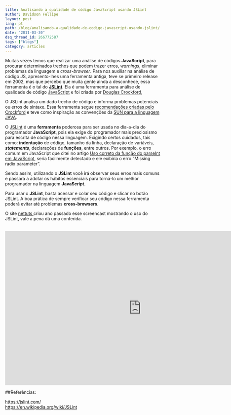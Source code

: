 ```yaml
---
title: Analisando a qualidade de código JavaScript usando JSLint
author: Davidson Fellipe
layout: post
lang: pt
path: /blog/analisando-a-qualidade-de-codigo-javascript-usando-jslint/
date: "2011-03-30"
dsq_thread_id: 266772587
tags: ["blogs"]
category: articles
---
```


Muitas vezes temos que realizar uma análise de códigos **JavaScript**, para procurar determinados trechos que podem trazer erros, _warnings_, eliminar problemas da linguagem e _cross-browser_. Para nos auxiliar na análise de código JS, apresento-lhes uma ferramenta antiga, teve se primeiro release em 2002, mas que percebo que muita gente ainda a desconhece, essa ferramenta é o tal do **[JSLint][1]**. Ela é uma ferramenta para análise de qualidade de código [JavaScript][2] e foi criada por [Douglas Crockford][3],

[1]: https://jslint.com
[2]: https://pt.wikipedia.org/wiki/JavaScript
[3]: https://www.crockford.com/ "Site do Douglas Crockford"

O JSLint analisa um dado trecho de código e informa problemas potenciais ou erros de sintaxe. Essa ferramenta segue [recomendações criadas pelo Crockford][4] e teve como inspiração as convenções da [SUN para a linguagem JAVA][5].

[4]: https://crockford.com/code.html
[5]: http://www.oracle.com/technetwork/java/codeconv-138413.html

O [JSLint][6] é uma **ferramenta** poderosa para ser usada no dia-a-dia do programador **JavaScript**, pois ela exige do programador mais preciosismo para escrita de código nessa linguagem. Exigindo certos cuidados, tais como: **indentação** de código, tamanho da linha, declaração de variáveis, **_statements_**, declarações de **funções**, entre outros. Por exemplo, o erro comum em JavaScript que citei no artigo [Uso correto da função do parseInt em JavaScript][7], seria facilmente detectado e ele exibiria o erro “Missing radix parameter”.

[6]: https://www.jslint.com/
[7]: https://fellipe.com/blog/uso-correto-da-funcao-do-parseint-em-javascript/

Sendo assim, utilizando o **JSLint** você irá observar seus erros mais comuns e passará a adotar os hábitos essenciais para torná-lo um melhor programador na linguagem **JavaScript**.

Para usar o **JSLint**, basta acessar e colar seu código e clicar no botão JSLint. A boa prática de sempre verificar seu código nessa ferramenta poderá evitar até problemas **cross-browsers**.

O site [nettuts ][8] criou ano passado esse screencast mostrando o uso do JSLint, vale a pena dá uma conferida.

[8]: https://code.tutsplus.com/

<br />

<iframe width="880" height="500" src="https://www.youtube.com/embed/gz2mBQBp4XE" frameborder="0" allow="accelerometer; autoplay; encrypted-media; gyroscope; picture-in-picture" allowfullscreen></iframe>

##Referências:

<p><a href="https://jslint.com/" target="_blank">https://jslint.com/</a><br />
<a href="https://en.wikipedia.org/wiki/JSLint" target="_blank">https://en.wikipedia.org/wiki/JSLint</a></p>
